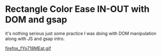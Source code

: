 # Rectangle Color Ease IN-OUT with DOM and gsap

it's nothing serious just some practice I was doing with DOM manipulation along with JS and gsap intro.

[firefox_fYo718MEat.gif](./media/demo.gif)
